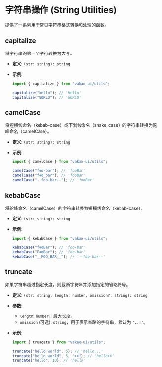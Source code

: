 # 字符串操作 (String Utilities)

提供了一系列用于常见字符串格式转换和处理的函数。

## capitalize

将字符串的第一个字符转换为大写。

- **定义**: `(str: string): string`
- **示例**:

  ```ts
  import { capitalize } from "vakao-ui/utils";

  capitalize("hello"); // 'Hello'
  capitalize("WORLD"); // 'WORLD'
  ```

## camelCase

将短横线命名（kebab-case）或下划线命名（snake_case）的字符串转换为驼峰命名（camelCase）。

- **定义**: `(str: string): string`
- **示例**:

  ```ts
  import { camelCase } from "vakao-ui/utils";

  camelCase("foo-bar"); // 'fooBar'
  camelCase("foo_bar"); // 'fooBar'
  camelCase("--foo-bar--"); // 'fooBar'
  ```

## kebabCase

将驼峰命名（camelCase）的字符串转换为短横线命名（kebab-case）。

- **定义**: `(str: string): string`
- **示例**:

  ```ts
  import { kebabCase } from "vakao-ui/utils";

  kebabCase("fooBar"); // 'foo-bar'
  kebabCase("FooBar"); // 'foo-bar'
  kebabCase("__FOO_BAR__"); // '--foo-bar--'
  ```

## truncate

如果字符串超过指定长度，则截断字符串并添加指定的省略符号。

- **定义**: `(str: string, length: number, omission?: string): string`
- **参数**:
  - `length`: `number`，最大长度。
  - `omission` (可选): `string`，用于表示省略的字符串，默认为 `'...'`。
- **示例**:

  ```ts
  import { truncate } from "vakao-ui/utils";

  truncate("hello world", 5); // 'hello...'
  truncate("hello world", 5, ">>"); // 'hello>>'
  truncate("hello", 10); // 'hello'
  ```
